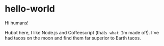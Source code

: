 # hello-world

Hi humans!

Hubot here, I like Node.js and Coffeescript (that`s what I`m made of!).
I`ve had tacos on the moon and find them far superior to Earth tacos.
